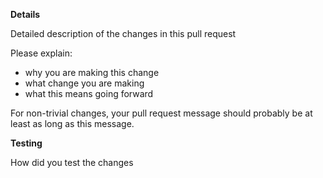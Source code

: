 **Details**

Detailed description of the changes in this pull request

Please explain:
- why you are making this change
- what change you are making
- what this means going forward

For non-trivial changes, your pull request message should probably be at least
as long as this message.

**Testing**

How did you test the changes

